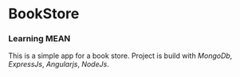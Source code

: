# BookStore
### Learning **MEAN**
This is a simple app for a book store. Project is build with *MongoDb*, *ExpressJs*, *Angularjs*, *NodeJs*.
